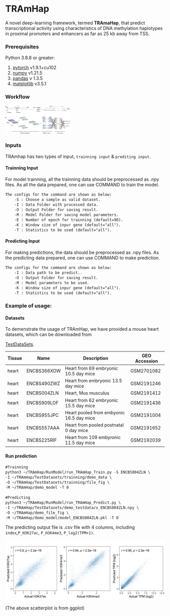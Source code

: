 # TRAmHap

A novel deep-learning framework, termed **TRAmaHap**, that predict transcriptional activity using characteristics of DNA methylation haplotypes in proximal promoters and enhancers as far as 25 kb away from TSS.

### Prerequisites

Python 3.8.8 or greater:

1. [pytorch](https://pytorch.org/) v1.9.1+cu102
2. [numpy](https://numpy.org/) v1.21.5
3. [pandas](https://pandas.pydata.org/) v 1.3.5
4. [matplotlib](https://matplotlib.org/) v3.5.1



### Workflow

<img src="Figure-2.png" alt="Figure-2" style="zoom: 20%;" />



### Inputs
TRAmhap has two types of input, `trainning input` & `prediting input`.

####    Trainning Input

For model trainning, all the trainning data should be preprocessed as .npy files.
As all the data prepared, one can use COMMAND to train the model. 

    The configs for the command are shown as below:
        -S : Choose a sample as valid dataset.
        -I : Data Folder with processed data.
        -O : Output Folder for saving result.
        -M : Model Folder for saving model parameters.
        -E : Number of epoch for trainning (default=90).
        -K : Window size of inpur gene (default="all").
        -T : Statistics to be used (default="all").

####    Predicting Input

For making predictions, the data should be preprocessed as .npy files.
As the predicting data prepared, one can use COMMAND to make prediction. 

    The configs for the command are shown as below:
        -I : Data path to be predict..
        -O : Output Folder for saving result.
        -M : Model parameters to be used.
        -K : Window size of inpur gene (default="all").
        -T : Statistics to be used (default="all").



### Example of usage:

#### Datasets

To demenstrate the usage of TRAmHap, we have provided a mouse heart datasets, which can be downloaded from 

[TestDataSets](https://github.com/SQ-Gao/TRAmHap/tree/main/TestDatasets).

| Tissue | Name        | Description                              | GEO Accession |
| ------ | ----------- | ---------------------------------------- | ------------- |
| heart  | ENCBS366XOW | Heart from 69 embryonic 10.5 day mice    | GSM2701082    |
| heart  | ENCBS490ZWZ | Heart from embryonic 13.5 day mice       | GSM2191246    |
| heart  | ENCBS004ZLN | Heart, Mus musculus                      | GSM2191412    |
| heart  | ENCBS909LOF | Heart from 62 embryonic 15.5 day mice    | GSM2191436    |
| heart  | ENCBS955JPC | Heart pooled from embyonic 16.5 day mice | GSM2191004    |
| heart  | ENCBS557AAA | Heart from pooled postnatal 0 day mice   | GSM2191652    |
| heart  | ENCBS225RIF | Heart from 109 embyronic 11.5 day mice   | GSM2192039    |

#### Run prediction

```shell
#Trainning
python3 ~/TRAmHap/RunModel/run_TRAmHap_Train.py -S ENCBS004ZLN \
-I ~/TRAmHap/TestDatasets/trainning/demo_data \
-O ~/TRAmHap/TestDatasets/trainning/file_fig \
-M ~/TRAmHap/demo_model -T 0

#Predicting
python3 ~/TRAmHap/RunModel/run_TRAmHap_Predict.py \
-I ~/TRAmHap/TestDatasets/demo_testdata/x_ENCBS004ZLN.npy \
-O ~/TRAmHap/demo_file_fig \
-M ~/TRAmHap/demo_model/model_ENCBS004ZLN.pkl -T 0
```

The predicting output file is .csv file with 4 columns, including `index`,`P_H3K27ac`, `P_H3K4me3`, `P_log2(TPM+1)`.

![demo_result](Heart_Sample.png)

(The above scatterplot is from ggplot)
